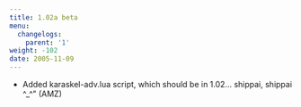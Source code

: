 ```yaml
---
title: 1.02a beta
menu:
  changelogs:
    parent: '1'
weight: -102
date: 2005-11-09
---
```


- Added karaskel-adv.lua script, which should be in 1.02... shippai, shippai ^_^" (AMZ)
